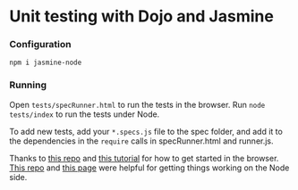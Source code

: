 # Unit testing with Dojo and Jasmine

### Configuration

`npm i jasmine-node`

### Running

Open `tests/specRunner.html` to run the tests in the browser. Run `node tests/index` to run the tests under Node.

To add new tests, add your `*.specs.js` file to the spec folder, and add it to the dependencies in the `require` calls in specRunner.html and runner.js.

Thanks to [this repo](https://github.com/gsans/jasmine-require-bootstrap) and [this tutorial](http://www.bennadel.com/blog/2393-writing-my-first-unit-tests-with-jasmine-and-requirejs.htm) for how to get started in the browser. [This repo](https://github.com/geddski/amd-testing/blob/master/jasmine/js/runner.js) and [this page](http://rjzaworski.com/2012/07/testing-with-node-jasmine-and-require-js-part-ii) were helpful for getting things working on the Node side.